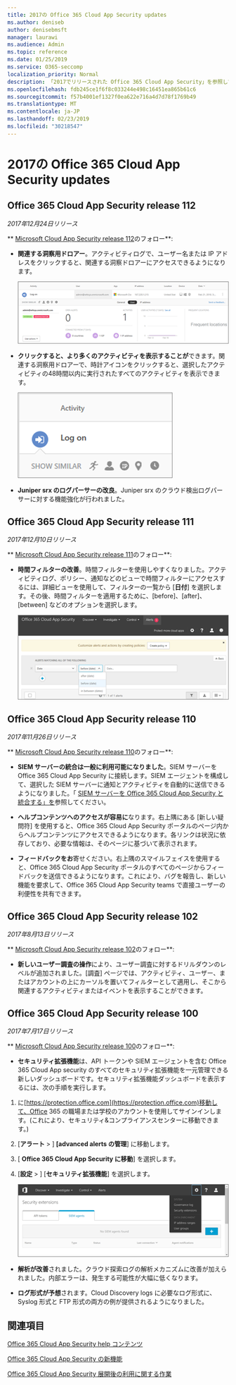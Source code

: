 ```yaml
---
title: 2017の Office 365 Cloud App Security updates
ms.author: deniseb
author: denisebmsft
manager: laurawi
ms.audience: Admin
ms.topic: reference
ms.date: 01/25/2019
ms.service: O365-seccomp
localization_priority: Normal
description: 「2017でリリースされた Office 365 Cloud App Security」を参照してください。
ms.openlocfilehash: fdb245ce1f6f8c033244e498c16451ea865b61c6
ms.sourcegitcommit: f57b4001ef1327f0ea622e716a4d7d78f1769b49
ms.translationtype: MT
ms.contentlocale: ja-JP
ms.lasthandoff: 02/23/2019
ms.locfileid: "30218547"
---
```

# <a name="office-365-cloud-app-security-updates-during-2017"></a>2017の Office 365 Cloud App Security updates
    
## <a name="office-365-cloud-app-security-release-112"></a>Office 365 Cloud App Security release 112

*2017年12月24日リリース* 
  
** [Microsoft Cloud App Security release 112](https://docs.microsoft.com/cloud-app-security/release-notes#cloud-app-security-release-112)のフォロー**: 
  
- **関連する洞察用ドロアー**。アクティビティログで、ユーザー名または IP アドレスをクリックすると、関連する洞察ドロアーにアクセスできるようになります。 
    
    ![ユーザー名または IP アドレスをクリックして、アクティビティログに関連する洞察ドロアーを表示します。](media/8e32b3fa-8c0c-4c5e-b248-fe7d7e1b516d.png)
  
- **クリックすると、より多くのアクティビティを表示することが**できます。関連する洞察用ドロアーで、時計アイコンをクリックすると、選択したアクティビティの48時間以内に実行されたすべてのアクティビティを表示できます。 
    
    ![関連する insights ドロアーで、時計アイコンをクリックすると、選択したアクティビティの48時間以内に実行されたアクティビティを確認できます。](media/c6c96aa0-98e5-4205-8873-45f8d6fd0843.png)
  
- **Juniper srx のログパーサーの改良**。Juniper srx のクラウド検出ログパーサーに対する機能強化が行われました。 
    
## <a name="office-365-cloud-app-security-release-111"></a>Office 365 Cloud App Security release 111

*2017年12月10日リリース* 
  
** [Microsoft Cloud App Security release 111](https://docs.microsoft.com/cloud-app-security/release-notes#cloud-app-security-release-111)のフォロー**: 
  
- **時間フィルターの改善**。時間フィルターを使用しやすくなりました。アクティビティログ、ポリシー、通知などのビューで時間フィルターにアクセスするには、詳細ビューを使用して、フィルターの一覧から [**日付**] を選択します。その後、時間フィルターを適用するために、[before]、[after]、[between] などのオプションを選択します。 
    
    ![日付フィルターを使用して、日付の前後、または日付間の情報を表示します。](media/9dbb2a10-f68f-413b-8b4e-88911152cb92.png)
  
## <a name="office-365-cloud-app-security-release-110"></a>Office 365 Cloud App Security release 110

*2017年11月26日リリース* 
  
** [Microsoft Cloud App Security release 110](https://docs.microsoft.com/cloud-app-security/release-notes#cloud-app-security-release-110)のフォロー**: 
  
- **SIEM サーバーの統合は一般に利用可能になりました**。SIEM サーバーを Office 365 Cloud App Security に接続します。SIEM エージェントを構成して、選択した SIEM サーバーに通知とアクティビティを自動的に送信できるようになりました。「 [SIEM サーバーを Office 365 Cloud App Security と統合する」を](integrate-your-siem-server-with-office-365-cas.md)参照してください。
    
- **ヘルプコンテンツへのアクセスが容易に**なります。右上隅にある [新しい疑問符] を使用すると、Office 365 Cloud App Security ポータルのページ内からヘルプコンテンツにアクセスできるようになります。各リンクは状況に依存しており、必要な情報は、そのページに基づいて表示されます。 
    
- **フィードバックをお**寄せください。右上隅のスマイルフェイスを使用すると、Office 365 Cloud App Security ポータルのすべてのページからフィードバックを送信できるようになります。これにより、バグを報告し、新しい機能を要求して、Office 365 Cloud App Security teams で直接ユーザーの利便性を共有できます。 
    
## <a name="office-365-cloud-app-security-release-102"></a>Office 365 Cloud App Security release 102

*2017年8月13日リリース* 
  
** [Microsoft Cloud App Security release 102](https://docs.microsoft.com/cloud-app-security/release-notes#cloud-app-security-release-102)のフォロー**: 
  
- **新しいユーザー調査の操作**により、ユーザー調査に対するドリルダウンのレベルが追加されました。[調査] ページでは、アクティビティ、ユーザー、またはアカウントの上にカーソルを置いてフィルターとして適用し、そこから関連するアクティビティまたはイベントを表示することができます。 
    
## <a name="office-365-cloud-app-security-release-100"></a>Office 365 Cloud App Security release 100

*2017年7月17日リリース* 
  
** [Microsoft Cloud App Security release 100](https://docs.microsoft.com/cloud-app-security/release-notes#cloud-app-security-release-100)のフォロー**: 
  
- **セキュリティ拡張機能**は、API トークンや SIEM エージェントを含む Office 365 Cloud App security のすべてのセキュリティ拡張機能を一元管理できる新しいダッシュボードです。セキュリティ拡張機能ダッシュボードを表示するには、次の手順を実行します。 
    
1. に[https://protection.office.com](https://protection.office.com)移動して、Office 365 の職場または学校のアカウントを使用してサインインします。(これにより、セキュリティ&amp;コンプライアンスセンターに移動できます。) 
    
2. [**アラート** \> ] **[advanced alerts の管理**] に移動します。
    
3. [ **Office 365 Cloud App Security に移動**] を選択します。
  
4. [**設定** \> ] [**セキュリティ拡張機能**] を選択します。
    
    ![ASM ポータルで、[設定\> ] [セキュリティ拡張機能] を選択します。](media/f03d47a1-91ff-41b9-9baf-b514cffe41a8.png)
  
- **解析が改善**されました。クラウド探索ログの解析メカニズムに改善が加えられました。内部エラーは、発生する可能性が大幅に低くなります。 
    
- **ログ形式が予想**されます。Cloud Discovery logs に必要なログ形式に、Syslog 形式と FTP 形式の両方の例が提供されるようになりました。 
    
## <a name="related-topics"></a>関連項目

[Office 365 Cloud App Security help コンテンツ](office-365-cas-help.md)

[Office 365 Cloud App Security の新機能](new-in-office-365-cas.md)
  
[Office 365 Cloud App Security 展開後の利用に関する作業](utilization-activities-for-ocas.md)

